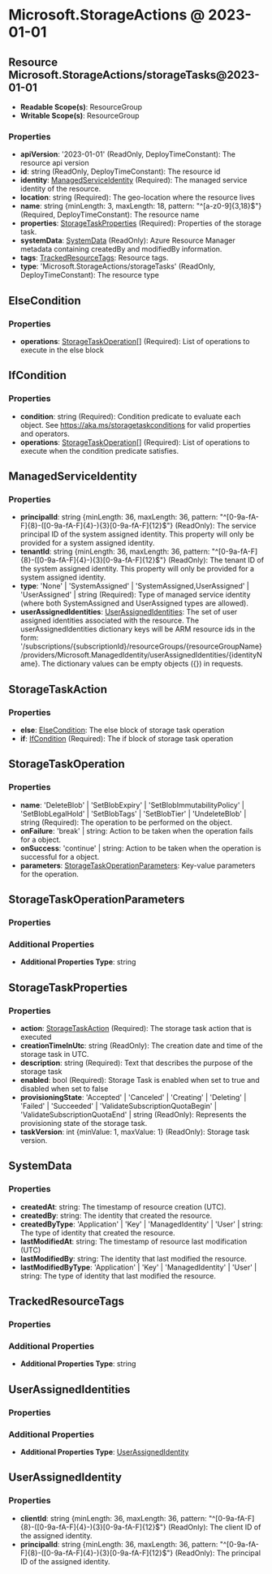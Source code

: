 # Microsoft.StorageActions @ 2023-01-01

## Resource Microsoft.StorageActions/storageTasks@2023-01-01
* **Readable Scope(s)**: ResourceGroup
* **Writable Scope(s)**: ResourceGroup
### Properties
* **apiVersion**: '2023-01-01' (ReadOnly, DeployTimeConstant): The resource api version
* **id**: string (ReadOnly, DeployTimeConstant): The resource id
* **identity**: [ManagedServiceIdentity](#managedserviceidentity) (Required): The managed service identity of the resource.
* **location**: string (Required): The geo-location where the resource lives
* **name**: string {minLength: 3, maxLength: 18, pattern: "^[a-z0-9]{3,18}$"} (Required, DeployTimeConstant): The resource name
* **properties**: [StorageTaskProperties](#storagetaskproperties) (Required): Properties of the storage task.
* **systemData**: [SystemData](#systemdata) (ReadOnly): Azure Resource Manager metadata containing createdBy and modifiedBy information.
* **tags**: [TrackedResourceTags](#trackedresourcetags): Resource tags.
* **type**: 'Microsoft.StorageActions/storageTasks' (ReadOnly, DeployTimeConstant): The resource type

## ElseCondition
### Properties
* **operations**: [StorageTaskOperation](#storagetaskoperation)[] (Required): List of operations to execute in the else block

## IfCondition
### Properties
* **condition**: string (Required): Condition predicate to evaluate each object. See https://aka.ms/storagetaskconditions for valid properties and operators.
* **operations**: [StorageTaskOperation](#storagetaskoperation)[] (Required): List of operations to execute when the condition predicate satisfies.

## ManagedServiceIdentity
### Properties
* **principalId**: string {minLength: 36, maxLength: 36, pattern: "^[0-9a-fA-F]{8}-([0-9a-fA-F]{4}-){3}[0-9a-fA-F]{12}$"} (ReadOnly): The service principal ID of the system assigned identity. This property will only be provided for a system assigned identity.
* **tenantId**: string {minLength: 36, maxLength: 36, pattern: "^[0-9a-fA-F]{8}-([0-9a-fA-F]{4}-){3}[0-9a-fA-F]{12}$"} (ReadOnly): The tenant ID of the system assigned identity. This property will only be provided for a system assigned identity.
* **type**: 'None' | 'SystemAssigned' | 'SystemAssigned,UserAssigned' | 'UserAssigned' | string (Required): Type of managed service identity (where both SystemAssigned and UserAssigned types are allowed).
* **userAssignedIdentities**: [UserAssignedIdentities](#userassignedidentities): The set of user assigned identities associated with the resource. The userAssignedIdentities dictionary keys will be ARM resource ids in the form: '/subscriptions/{subscriptionId}/resourceGroups/{resourceGroupName}/providers/Microsoft.ManagedIdentity/userAssignedIdentities/{identityName}. The dictionary values can be empty objects ({}) in requests.

## StorageTaskAction
### Properties
* **else**: [ElseCondition](#elsecondition): The else block of storage task operation
* **if**: [IfCondition](#ifcondition) (Required): The if block of storage task operation

## StorageTaskOperation
### Properties
* **name**: 'DeleteBlob' | 'SetBlobExpiry' | 'SetBlobImmutabilityPolicy' | 'SetBlobLegalHold' | 'SetBlobTags' | 'SetBlobTier' | 'UndeleteBlob' | string (Required): The operation to be performed on the object.
* **onFailure**: 'break' | string: Action to be taken when the operation fails for a object.
* **onSuccess**: 'continue' | string: Action to be taken when the operation is successful for a object.
* **parameters**: [StorageTaskOperationParameters](#storagetaskoperationparameters): Key-value parameters for the operation.

## StorageTaskOperationParameters
### Properties
### Additional Properties
* **Additional Properties Type**: string

## StorageTaskProperties
### Properties
* **action**: [StorageTaskAction](#storagetaskaction) (Required): The storage task action that is executed
* **creationTimeInUtc**: string (ReadOnly): The creation date and time of the storage task in UTC.
* **description**: string (Required): Text that describes the purpose of the storage task
* **enabled**: bool (Required): Storage Task is enabled when set to true and disabled when set to false
* **provisioningState**: 'Accepted' | 'Canceled' | 'Creating' | 'Deleting' | 'Failed' | 'Succeeded' | 'ValidateSubscriptionQuotaBegin' | 'ValidateSubscriptionQuotaEnd' | string (ReadOnly): Represents the provisioning state of the storage task.
* **taskVersion**: int {minValue: 1, maxValue: 1} (ReadOnly): Storage task version.

## SystemData
### Properties
* **createdAt**: string: The timestamp of resource creation (UTC).
* **createdBy**: string: The identity that created the resource.
* **createdByType**: 'Application' | 'Key' | 'ManagedIdentity' | 'User' | string: The type of identity that created the resource.
* **lastModifiedAt**: string: The timestamp of resource last modification (UTC)
* **lastModifiedBy**: string: The identity that last modified the resource.
* **lastModifiedByType**: 'Application' | 'Key' | 'ManagedIdentity' | 'User' | string: The type of identity that last modified the resource.

## TrackedResourceTags
### Properties
### Additional Properties
* **Additional Properties Type**: string

## UserAssignedIdentities
### Properties
### Additional Properties
* **Additional Properties Type**: [UserAssignedIdentity](#userassignedidentity)

## UserAssignedIdentity
### Properties
* **clientId**: string {minLength: 36, maxLength: 36, pattern: "^[0-9a-fA-F]{8}-([0-9a-fA-F]{4}-){3}[0-9a-fA-F]{12}$"} (ReadOnly): The client ID of the assigned identity.
* **principalId**: string {minLength: 36, maxLength: 36, pattern: "^[0-9a-fA-F]{8}-([0-9a-fA-F]{4}-){3}[0-9a-fA-F]{12}$"} (ReadOnly): The principal ID of the assigned identity.

